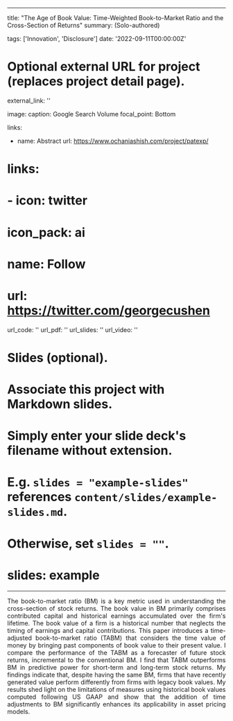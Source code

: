

---
title: "The Age of Book Value: Time-Weighted Book-to-Market Ratio and the Cross-Section of Returns"
summary: (Solo-authored)

tags: ['Innovation', 'Disclosure']
date: '2022-09-11T00:00:00Z'

# Optional external URL for project (replaces project detail page).
external_link: ''

image: 
  caption: Google Search Volume
  focal_point: Bottom

links:
  - name: Abstract
    url: https://www.ochaniashish.com/project/patexp/

# links:
#  - icon: twitter
#    icon_pack: ai
#    name: Follow
#    url: https://twitter.com/georgecushen
url_code: ''
url_pdf: ''
url_slides: ''
url_video: ''

# Slides (optional).
#   Associate this project with Markdown slides.
#   Simply enter your slide deck's filename without extension.
#   E.g. `slides = "example-slides"` references `content/slides/example-slides.md`.
#   Otherwise, set `slides = ""`.
# slides: example
---
<DIV align="justify"> 
The book-to-market ratio (BM) is a key metric used in understanding the cross-section of stock returns. The book value in BM primarily comprises contributed capital and historical earnings accumulated over the firm's lifetime. The book value of a firm is a historical number that neglects the timing of earnings and capital contributions. This paper introduces a time-adjusted book-to-market ratio (TABM) that considers the time value of money by bringing past components of book value to their present value. I compare the performance of the TABM as a forecaster of future stock returns, incremental to the conventional BM. I find that TABM outperforms BM in predictive power for short-term and long-term stock returns. My findings indicate that, despite having the same BM, firms that have recently generated value perform differently from firms with legacy book values. My results shed light on the limitations of measures using historical book values computed following US GAAP and show that the addition of time adjustments to BM significantly enhances its applicability in asset pricing models. </DIV>
